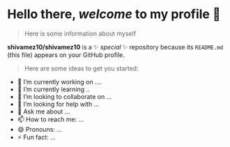 # Hello there, ***welcome*** to my profile 👋

> Here is some information about myself
>
**shivamez10/shivamez10** is a ✨ _special_ ✨ repository because its `README.md` (this file) appears on your GitHub profile.

> Here are some ideas to get you started:

- 🔭 I’m currently working on ....
- 🌱 I’m currently learning ..
- 👯 I’m looking to collaborate on ...
- 🤔 I’m looking for help with ...
- 💬 Ask me about ...
- 📫 How to reach me: ...
- 😄 Pronouns: ...
- ⚡ Fun fact: ...

